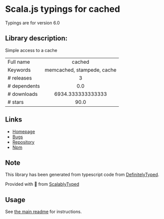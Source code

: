 
# Scala.js typings for cached

Typings are for version 6.0

## Library description:
Simple access to a cache

|                    |                 |
| ------------------ | :-------------: |
| Full name          | cached |
| Keywords           | memcached, stampede, cache |
| # releases         | 3 |
| # dependents       | 0.0 |
| # downloads        | 6934.333333333333 |
| # stars            | 90.0 |

## Links
- [Homepage](https://github.com/groupon/node-cached)
- [Bugs](https://github.com/groupon/node-cached/issues)
- [Repository](https://github.com/groupon/node-cached)
- [Npm](https://www.npmjs.com/package/cached)
    


## Note
This library has been generated from typescript code from [DefinitelyTyped](https://definitelytyped.org).

Provided with :purple_heart: from [ScalablyTyped](https://github.com/oyvindberg/ScalablyTyped)

## Usage
See [the main readme](../../readme.md) for instructions.


